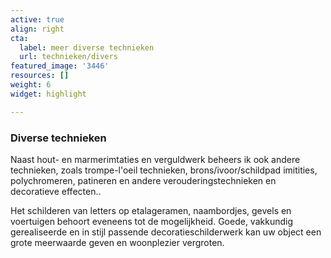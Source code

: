 ```yaml
---
active: true
align: right
cta:
  label: meer diverse technieken
  url: technieken/divers
featured_image: '3446'
resources: []
weight: 6
widget: highlight

---
```


### Diverse technieken

Naast hout- en marmerimtaties en verguldwerk beheers ik ook andere technieken, zoals trompe-l'oeil technieken, brons/ivoor/schildpad imitities, polychromeren, patineren en andere verouderingstechnieken en decoratieve effecten..  

Het schilderen van letters op etalageramen, naambordjes, gevels en voertuigen behoort eveneens tot de mogelijkheid. 
Goede, vakkundig gerealiseerde en in stijl passende decoratieschilderwerk kan uw object een grote meerwaarde geven en woonplezier vergroten.